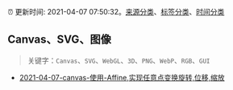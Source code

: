 :alarm_clock: 更新时间: 2021-04-07 07:50:32。[来源分类](../README.md)、[标签分类](../TAGS.md)、[时间分类](../TIMELINE.md)

## Canvas、SVG、图像


> 关键字：`Canvas`、`SVG`、`WebGL`、`3D`、`PNG`、`WebP`、`RGB`、`GUI`



- [2021-04-07-canvas-使用-Affine,实现任意点变换旋转,位移,缩放](https://www.v2ex.com/t/768714) 